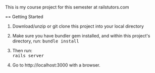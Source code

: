 This is my course project for this semester at railstutors.com

== Getting Started

1. Download/unzip or git clone this project into your local directory

2. Make sure you have bundler gem installed, and within this project's directory, run:
       <tt>bundle install</tt>

3. Then run:       
       <tt>rails server</tt>

3. Go to http://localhost:3000 with a browser.